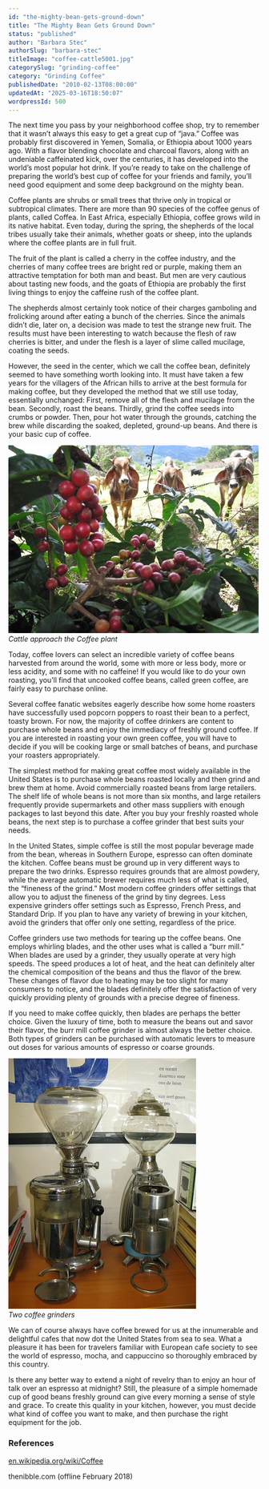 ```yaml
---
id: "the-mighty-bean-gets-ground-down"
title: "The Mighty Bean Gets Ground Down"
status: "published"
author: "Barbara Stec"
authorSlug: "barbara-stec"
titleImage: "coffee-cattle5001.jpg"
categorySlug: "grinding-coffee"
category: "Grinding Coffee"
publishedDate: "2010-02-13T08:00:00"
updatedAt: "2025-03-16T18:50:07"
wordpressId: 500
---
```


The next time you pass by your neighborhood coffee shop, try to remember that it wasn’t always this easy to get a great cup of “java.” Coffee was probably first discovered in Yemen, Somalia, or Ethiopia about 1000 years ago. With a flavor blending chocolate and charcoal flavors, along with an undeniable caffeinated kick, over the centuries, it has developed into the world’s most popular hot drink. If you’re ready to take on the challenge of preparing the world’s best cup of coffee for your friends and family, you’ll need good equipment and some deep background on the mighty bean.

Coffee plants are shrubs or small trees that thrive only in tropical or subtropical climates. There are more than 90 species of the coffee genus of plants, called Coffea. In East Africa, especially Ethiopia, coffee grows wild in its native habitat. Even today, during the spring, the shepherds of the local tribes usually take their animals, whether goats or sheep, into the uplands where the coffee plants are in full fruit.

The fruit of the plant is called a cherry in the coffee industry, and the cherries of many coffee trees are bright red or purple, making them an attractive temptation for both man and beast. But men are very cautious about tasting new foods, and the goats of Ethiopia are probably the first living things to enjoy the caffeine rush of the coffee plant.

The shepherds almost certainly took notice of their charges gamboling and frolicking around after eating a bunch of the cherries. Since the animals didn’t die, later on, a decision was made to test the strange new fruit. The results must have been interesting to watch because the flesh of raw cherries is bitter, and under the flesh is a layer of slime called mucilage, coating the seeds.

However, the seed in the center, which we call the coffee bean, definitely seemed to have something worth looking into. It must have taken a few years for the villagers of the African hills to arrive at the best formula for making coffee, but they developed the method that we still use today, essentially unchanged: First, remove all of the flesh and mucilage from the bean. Secondly, roast the beans. Thirdly, grind the coffee seeds into crumbs or powder. Then, pour hot water through the grounds, catching the brew while discarding the soaked, depleted, ground-up beans. And there is your basic cup of coffee.

![Cattle approach the Coffee plant](coffee-cattle5001.jpg)  
*Cattle approach the Coffee plant*

Today, coffee lovers can select an incredible variety of coffee beans harvested from around the world, some with more or less body, more or less acidity, and some with no caffeine! If you would like to do your own roasting, you’ll find that uncooked coffee beans, called green coffee, are fairly easy to purchase online.

Several coffee fanatic websites eagerly describe how some home roasters have successfully used popcorn poppers to roast their bean to a perfect, toasty brown. For now, the majority of coffee drinkers are content to purchase whole beans and enjoy the immediacy of freshly ground coffee. If you are interested in roasting your own green coffee, you will have to decide if you will be cooking large or small batches of beans, and purchase your roasters appropriately.

The simplest method for making great coffee most widely available in the United States is to purchase whole beans roasted locally and then grind and brew them at home. Avoid commercially roasted beans from large retailers. The shelf life of whole beans is not more than six months, and large retailers frequently provide supermarkets and other mass suppliers with enough packages to last beyond this date. After you buy your freshly roasted whole beans, the next step is to purchase a coffee grinder that best suits your needs.

In the United States, simple coffee is still the most popular beverage made from the bean, whereas in Southern Europe, espresso can often dominate the kitchen. Coffee beans must be ground up in very different ways to prepare the two drinks. Espresso requires grounds that are almost powdery, while the average automatic brewer requires much less of what is called, the “fineness of the grind.” Most modern coffee grinders offer settings that allow you to adjust the fineness of the grind by tiny degrees. Less expensive grinders offer settings such as Espresso, French Press, and Standard Drip. If you plan to have any variety of brewing in your kitchen, avoid the grinders that offer only one setting, regardless of the price.

Coffee grinders use two methods for tearing up the coffee beans. One employs whirling blades, and the other uses what is called a “burr mill.” When blades are used by a grinder, they usually operate at very high speeds. The speed produces a lot of heat, and the heat can definitely alter the chemical composition of the beans and thus the flavor of the brew. These changes of flavor due to heating may be too slight for many consumers to notice, and the blades definitely offer the satisfaction of very quickly providing plenty of grounds with a precise degree of fineness.

If you need to make coffee quickly, then blades are perhaps the better choice. Given the luxury of time, both to measure the beans out and savor their flavor, the burr mill coffee grinder is almost always the better choice. Both types of grinders can be purchased with automatic levers to measure out doses for various amounts of espresso or coarse grounds.

![2 coffee grinders](grinders375.jpg)  
*Two coffee grinders*

We can of course always have coffee brewed for us at the innumerable and delightful cafes that now dot the United States from sea to sea. What a pleasure it has been for travelers familiar with European cafe society to see the world of espresso, mocha, and cappuccino so thoroughly embraced by this country.

Is there any better way to extend a night of revelry than to enjoy an hour of talk over an espresso at midnight? Still, the pleasure of a simple homemade cup of good beans freshly ground can give every morning a sense of style and grace. To create this quality in your kitchen, however, you must decide what kind of coffee you want to make, and then purchase the right equipment for the job.

### References

[en.wikipedia.org/wiki/Coffee](https://en.wikipedia.org/wiki/Coffee)

thenibble.com (offline February 2018)
